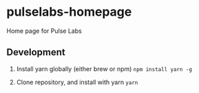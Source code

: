 # pulselabs-homepage
Home page for Pulse Labs

## Development
1. Install yarn globally (either brew or npm)
	`npm install yarn -g`

2. Clone repository, and install with yarn
	`yarn`
